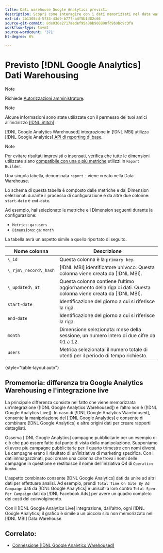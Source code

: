 ```yaml
---
title: Dati warehouse Google Analytics previsti
description: Scopri come interagire con i dati memorizzati nel data warehouse di Google Analytics.
exl-id: 2b1305cd-5f34-43d9-b77f-a4f5b1d82c66
source-git-commit: 8de036e2717aedef95a8bb908898fd9b9bc9c3fa
workflow-type: tm+mt
source-wordcount: '371'
ht-degree: 0%

---
```


# Previsto [!DNL Google Analytics] Dati Warehousing

>[!NOTE]
>
>Richiede [Autorizzazioni amministratore](../../../administrator/user-management/user-management.md).

>[!NOTE]
>
>Alcune informazioni sono state utilizzate con il permesso dei tuoi amici all’indirizzo [[!DNL Stitch]](https://www.stitchdata.com/docs/integrations/saas/google-analytics).

[!DNL Google Analytics Warehoused] integrazione in [!DNL MBI] utilizza [!DNL Google Analytics] [API di reporting di base](https://developers.google.com/analytics/devguides/reporting/core/v3/).

>[!NOTE]
>
>Per evitare risultati imprevisti o insensati, verifica che tutte le dimensioni utilizzate siano [compatibile con una o più metriche](https://ga-dev-tools.google/dimensions-metrics-explorer/) utilizzi in `Report Builder`.

Una singola tabella, denominata `report` - viene creato nella Data Warehouse.

Lo schema di questa tabella è composto dalle metriche e dai Dimension selezionati durante il processo di configurazione e da altre due colonne: `start-date` e `end-date`.

Ad esempio, hai selezionato le metriche e i Dimension seguenti durante la configurazione:

* `Metrics`: `ga:users`
* `Dimensions`: `ga:month`

La tabella avrà un aspetto simile a quello riportato di seguito.

| **Nome colonna** | **Descrizione** |
|-----|-----|
| `\_id` | Questa colonna è la `primary key`. |
| `\_rjm\_record\_hash` | [!DNL MBI] identificatore univoco. Questa colonna viene creata da [!DNL MBI]. |
| `\_updated\_at` | Questa colonna contiene l’ultimo aggiornamento della riga di dati. Questa colonna viene creata da [!DNL MBI]. |
| `start-date` | Identificazione del giorno a cui si riferisce la riga. |
| `end-date` | Identificazione del giorno a cui si riferisce la riga. |
| `month` | Dimensione selezionata: mese della sessione, un numero intero di due cifre da 01 a 12. |
| `users` | Metrica selezionata: il numero totale di utenti per il periodo di tempo richiesto. |

{style="table-layout:auto"}

## Promemoria: differenza tra Google Analytics Warehousing e l&#39;integrazione live

La principale differenza consiste nel fatto che viene memorizzata un’integrazione ([!DNL Google Analytics Warehoused]) e l’altro non è ([!DNL Google Analytics Live]). In caso di [!DNL Google Analytics Warehoused], consente la manipolazione del [!DNL Google Analytics] e consente di combinare [!DNL Google Analytics] e altre origini dati per creare rapporti dettagliati.

Osserva [!DNL Google Analytics] campagne pubblicitarie per un esempio di ciò che può essere fatto dal punto di vista della manipolazione. Supponiamo di avere più campagne pubblicitarie per il quarto trimestre con nomi diversi. Le campagne erano il risultato di un’iniziativa di marketing specifica. Con i dati immagazzinati, puoi creare una colonna che trova i nomi delle campagne in questione e restituisce il nome dell’iniziativa Q4 di `Operation Dumbo`.

L&#39;aspetto combinato consente [!DNL Google Analytics] dati da unire ad altri dati per effettuare analisi. Ad esempio, prendi `Total Time On Site By Ad Campaign` dati da [!DNL Google Analytics] e unisciti a loro contro `Total Spent Per Campaign` dati da [!DNL Facebook Ads] per avere un quadro completo dei costi del coinvolgimento.

Con il [!DNL Google Analytics Live] integrazione, dall&#39;altro, ogni [!DNL Google Analytics] il grafico è simile a un piccolo silo non memorizzato nel [!DNL MBI] Data Warehouse.

## Correlato:

* [Connessione [!DNL Google Analytics Warehoused]](../integrations/google-analytics-warehoused.md)
